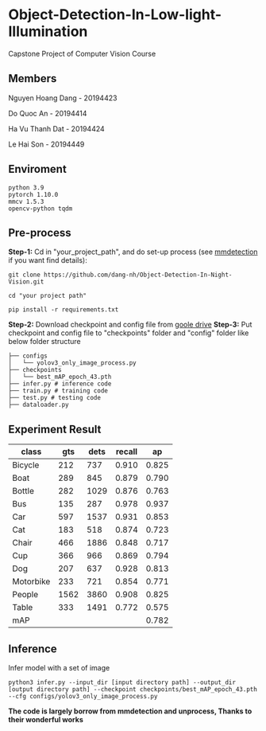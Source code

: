 # Object-Detection-In-Low-light-Illumination
Capstone Project of Computer Vision Course
## Members
Nguyen Hoang Dang - 20194423

Do Quoc An - 20194414

Ha Vu Thanh Dat - 20194424

Le Hai Son - 20194449

## Enviroment
```
python 3.9
pytorch 1.10.0
mmcv 1.5.3
opencv-python tqdm
```
## Pre-process
**Step-1:** Cd in "your_project_path", and do set-up process (see [mmdetection](https://mmdetection.readthedocs.io/en/latest/get_started.html#installation) if you want find details): 
```
git clone https://github.com/dang-nh/Object-Detection-In-Night-Vision.git
```
```
cd "your project path"
```
```
pip install -r requirements.txt
```
**Step-2:** Download checkpoint and config file from [goole drive](https://drive.google.com/drive/folders/1nz7RRy5v29nU_TwES50Z1BqfOwmtV1oi?usp=sharing)
**Step-3:** Put checkpoint and config file to "checkpoints" folder and "config" folder like below folder structure
```
├── configs
│   └── yolov3_only_image_process.py
├── checkpoints
│   └── best_mAP_epoch_43.pth
├── infer.py # inference code
├── train.py # training code
├── test.py # testing code
├── dataloader.py
```
## Experiment Result

| class     | gts  | dets | recall | ap    |
|  ----  | ----  | ----  | ----  | ----  |
| Bicycle   | 212  | 737  | 0.910  | 0.825 |
| Boat      | 289  | 845  | 0.879  | 0.790 |
| Bottle    | 282  | 1029 | 0.876  | 0.763 |
| Bus       | 135  | 287  | 0.978  | 0.937 |
| Car       | 597  | 1537 | 0.931  | 0.853 |
| Cat       | 183  | 518  | 0.874  | 0.723 |
| Chair     | 466  | 1886 | 0.848  | 0.717 |
| Cup       | 366  | 966  | 0.869  | 0.794 |
| Dog       | 207  | 637  | 0.928  | 0.813 |
| Motorbike | 233  | 721  | 0.854  | 0.771 |
| People    | 1562 | 3860 | 0.908  | 0.825 |
| Table     | 333  | 1491 | 0.772  | 0.575 |
| mAP       |      |      |        | 0.782 |

## Inference
Infer model with a set of image
```
python3 infer.py --input_dir [input directory path] --output_dir [output directory path] --checkpoint checkpoints/best_mAP_epoch_43.pth --cfg configs/yolov3_only_image_process.py
```

**The code is largely borrow from mmdetection and unprocess, Thanks to their wonderful works**
